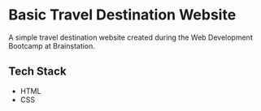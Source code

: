 # Basic Travel Destination Website

A simple travel destination website created during the Web Development Bootcamp at Brainstation.

## Tech Stack

- HTML
- CSS
